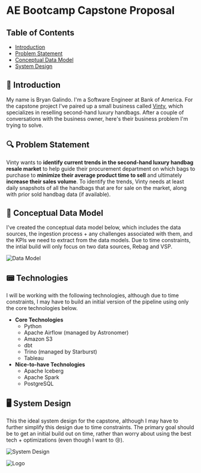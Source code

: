 
# AE Bootcamp Capstone Proposal

## Table of Contents
- [Introduction](#introduction)
- [Problem Statement](#problem-statement)
- [Conceptual Data Model](#conceptual-data-model)
- [System Design](#system-design)

## 👋 Introduction
My name is Bryan Galindo. I'm a Software Engineer at Bank of America. For the capstone project I've paired up a small business called [Vinty](https://getvinty.com), which specializes in reselling second-hand luxury handbags. After a couple of conversations with the business owner, here's their business problem I'm trying to solve.

## 🔍 Problem Statement
Vinty wants to **identify current trends in the second-hand luxury handbag resale market** to help guide their procurement department on which bags to purchase to **minimize their average product time to sell** and ultimately **increase their sales volume**. To identify the trends, Vinty needs at least daily snapshots of all the handbags that are for sale on the market, along with prior sold handbag data (if available).

## 🧠 Conceptual Data Model
I've created the conceptual data model below, which includes the data sources, the ingestion process + any challenges associated with them, and the KPIs we need to extract from the data models. Due to time constraints, the intial build will only focus on two data sources, Rebag and VSP.

![Data Model](https://i.imgur.com/PrvhRoC.png)

## 📟 Technologies
I will be working with the following technologies, although due to time constraints, I may have to build an initial version of the pipeline using only the core technologies below. 
- **Core Technologies**
    - Python
    - Apache Airflow (managed by Astronomer)
    - Amazon S3
    - dbt
    - Trino (managed by Starburst)
    - Tableau
- **Nice-to-have Technologies**
    - Apache Iceberg
    - Apache Spark
    - PostgreSQL

## 🖥️ System Design
This the ideal system design for the capstone, although I may have to further simplify this design due to time constraints. The primary goal should be to get an initial build out on time, rather than worry about using the best tech + optimizations (even though I want to 😢).

![System Design](https://i.imgur.com/i4PU4dy.png)





![Logo](https://content.techcreator.io/dataexpert-wordmark.svg)
